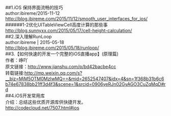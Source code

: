 ##1.iOS 保持界面流畅的技巧  
author:ibireme/2015-11-12  
http://blog.ibireme.com/2015/11/12/smooth_user_interfaces_for_ios/  
######1-2优化UITableViewCell高度计算的那些事  
http://blog.sunnyxx.com/2015/05/17/cell-height-calculation/  
##2.深入理解RunLoop  
author:ibireme | 2015-05-18  
http://blog.ibireme.com/2015/05/18/runloop/  
##3.【如何快速的开发一个完整的iOS直播app】(原理篇)  
作者：峥吖  
原文链接：http://www.jianshu.com/p/bd42bacbe4cc  
转载链接:http://mp.weixin.qq.com/s?__biz=MjM5OTM0MzIwMQ==&mid=2652547407&idx=4&sn=1f368b31b6c6b74e67838bb21ff3d4f3&scene=1&srcid=0906yeRJn02GyAGO3CuZqMqD#rd  
##4.iOS开发常用库  
介绍：总结这些优质开源库供快捷开发。  
http://codecloud.net/7507.html#ios  
